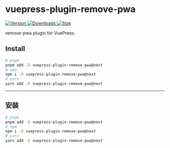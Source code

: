 # vuepress-plugin-remove-pwa

[![Version](https://img.shields.io/npm/v/vuepress-plugin-remove-pwa/next.svg?style=flat-square&logo=npm) ![Downloads](https://img.shields.io/npm/dm/vuepress-plugin-remove-pwa.svg?style=flat-square&logo=npm) ![Size](https://img.shields.io/bundlephobia/min/vuepress-plugin-remove-pwa?style=flat-square&logo=npm)](https://www.npmjs.com/package/vuepress-plugin-remove-pwa)

remove-pwa plugin for VuePress.

## Install

```bash
# pnpm
pnpm add -D vuepress-plugin-remove-pwa@next
# npm
npm i -D vuepress-plugin-remove-pwa@next
# yarn
yarn add -D vuepress-plugin-remove-pwa@next
```

---

## 安装

```bash
# pnpm
pnpm add -D vuepress-plugin-remove-pwa@next
# npm
npm i -D vuepress-plugin-remove-pwa@next
# yarn
yarn add -D vuepress-plugin-remove-pwa@next
```
